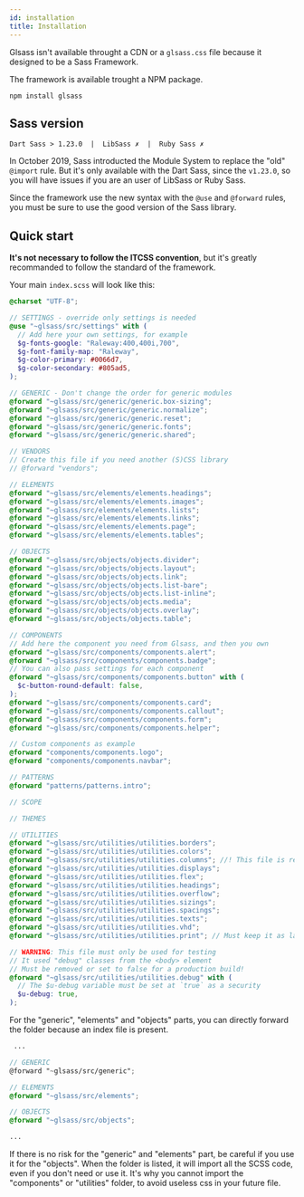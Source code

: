 ```yaml
---
id: installation
title: Installation
---
```


Glsass isn't available throught a CDN or a `glsass.css` file because it designed
to be a Sass Framework.

The framework is available trought a NPM package.

```shell
npm install glsass
```

## Sass version

```shell
Dart Sass > 1.23.0  |  LibSass ✗  |  Ruby Sass ✗
```

In October 2019, Sass introducted the Module System to replace the "old"
`@import` rule. But it's only available with the Dart Sass, since the `v1.23.0`,
so you will have issues if you are an user of LibSass or Ruby Sass.

Since the framework use the new syntax with the `@use` and `@forward` rules, you
must be sure to use the good version of the Sass library.

## Quick start

**It's not necessary to follow the ITCSS convention**, but it's greatly
recommanded to follow the standard of the framework.

Your main `index.scss` will look like this:

```scss
@charset "UTF-8";

// SETTINGS - override only settings is needed
@use "~glsass/src/settings" with (
  // Add here your own settings, for example
  $g-fonts-google: "Raleway:400,400i,700",
  $g-font-family-map: "Raleway",
  $g-color-primary: #0066d7,
  $g-color-secondary: #805ad5,
);

// GENERIC - Don't change the order for generic modules
@forward "~glsass/src/generic/generic.box-sizing";
@forward "~glsass/src/generic/generic.normalize";
@forward "~glsass/src/generic/generic.reset";
@forward "~glsass/src/generic/generic.fonts";
@forward "~glsass/src/generic/generic.shared";

// VENDORS
// Create this file if you need another (S)CSS library
// @forward "vendors";

// ELEMENTS
@forward "~glsass/src/elements/elements.headings";
@forward "~glsass/src/elements/elements.images";
@forward "~glsass/src/elements/elements.lists";
@forward "~glsass/src/elements/elements.links";
@forward "~glsass/src/elements/elements.page";
@forward "~glsass/src/elements/elements.tables";

// OBJECTS
@forward "~glsass/src/objects/objects.divider";
@forward "~glsass/src/objects/objects.layout";
@forward "~glsass/src/objects/objects.link";
@forward "~glsass/src/objects/objects.list-bare";
@forward "~glsass/src/objects/objects.list-inline";
@forward "~glsass/src/objects/objects.media";
@forward "~glsass/src/objects/objects.overlay";
@forward "~glsass/src/objects/objects.table";

// COMPONENTS
// Add here the component you need from Glsass, and then you own
@forward "~glsass/src/components/components.alert";
@forward "~glsass/src/components/components.badge";
// You can also pass settings for each component
@forward "~glsass/src/components/components.button" with (
  $c-button-round-default: false,
);
@forward "~glsass/src/components/components.card";
@forward "~glsass/src/components/components.callout";
@forward "~glsass/src/components/components.form";
@forward "~glsass/src/components/components.helper";

// Custom components as example
@forward "components/components.logo";
@forward "components/components.navbar";

// PATTERNS
@forward "patterns/patterns.intro";

// SCOPE

// THEMES

// UTILITIES
@forward "~glsass/src/utilities/utilities.borders";
@forward "~glsass/src/utilities/utilities.colors";
@forward "~glsass/src/utilities/utilities.columns"; //! This file is required by the Grid system
@forward "~glsass/src/utilities/utilities.displays";
@forward "~glsass/src/utilities/utilities.flex";
@forward "~glsass/src/utilities/utilities.headings";
@forward "~glsass/src/utilities/utilities.overflow";
@forward "~glsass/src/utilities/utilities.sizings";
@forward "~glsass/src/utilities/utilities.spacings";
@forward "~glsass/src/utilities/utilities.texts";
@forward "~glsass/src/utilities/utilities.vhd";
@forward "~glsass/src/utilities/utilities.print"; // Must keep it as last

// WARNING: This file must only be used for testing
// It used "debug" classes from the <body> element
// Must be removed or set to false for a production build!
@forward "~glsass/src/utilities/utilities.debug" with (
  // The $u-debug variable must be set at `true` as a security
  $u-debug: true,
);
```

For the "generic", "elements" and "objects" parts, you can directly forward the
folder because an index file is present.

```scss
 ...

// GENERIC
@forward "~glsass/src/generic";

// ELEMENTS
@forward "~glsass/src/elements";

// OBJECTS
@forward "~glsass/src/objects";

...
```

If there is no risk for the "generic" and "elements" part, be careful if you use
it for the "objects". When the folder is listed, it will import all the SCSS
code, even if you don't need or use it. It's why you cannot import the
"components" or "utilities" folder, to avoid useless css in your future file.
